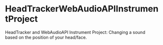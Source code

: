 # HeadTrackerWebAudioAPIInstrumentProject
HeadTracker and WebAudioAPI Instrument Project: Changing a sound based on the position of your head/face.
